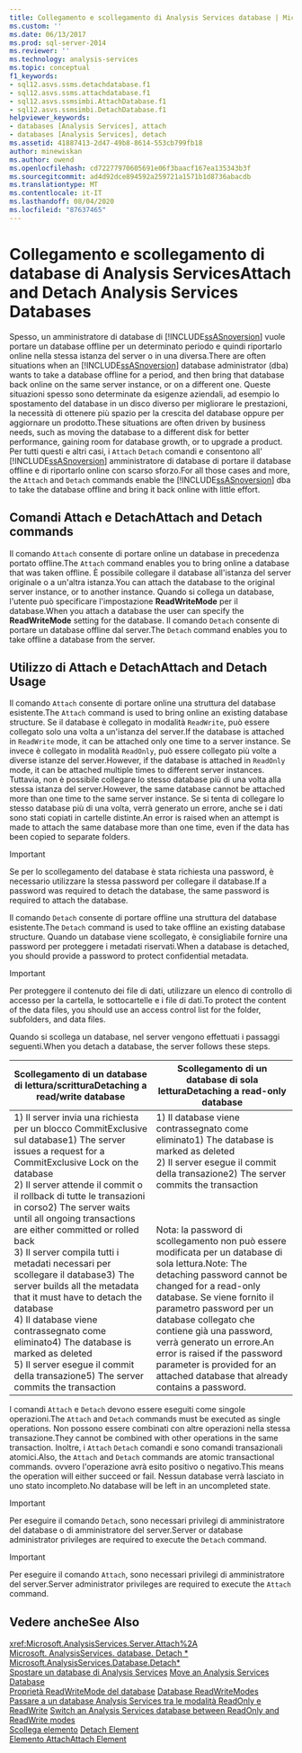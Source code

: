 ```yaml
---
title: Collegamento e scollegamento di Analysis Services database | Microsoft Docs
ms.custom: ''
ms.date: 06/13/2017
ms.prod: sql-server-2014
ms.reviewer: ''
ms.technology: analysis-services
ms.topic: conceptual
f1_keywords:
- sql12.asvs.ssms.detachdatabase.f1
- sql12.asvs.ssms.attachdatabase.f1
- sql12.asvs.ssmsimbi.AttachDatabase.f1
- sql12.asvs.ssmsimbi.DetachDatabase.f1
helpviewer_keywords:
- databases [Analysis Services], attach
- databases [Analysis Services], detach
ms.assetid: 41887413-2d47-49b8-8614-553cb799fb18
author: minewiskan
ms.author: owend
ms.openlocfilehash: cd72277970605691e06f3baacf167ea135343b3f
ms.sourcegitcommit: ad4d92dce894592a259721a1571b1d8736abacdb
ms.translationtype: MT
ms.contentlocale: it-IT
ms.lasthandoff: 08/04/2020
ms.locfileid: "87637465"
---
```

# <a name="attach-and-detach-analysis-services-databases"></a><span data-ttu-id="37f8a-102">Collegamento e scollegamento di database di Analysis Services</span><span class="sxs-lookup"><span data-stu-id="37f8a-102">Attach and Detach Analysis Services Databases</span></span>
  <span data-ttu-id="37f8a-103">Spesso, un amministratore di database di [!INCLUDE[ssASnoversion](../../includes/ssasnoversion-md.md)] vuole portare un database offline per un determinato periodo e quindi riportarlo online nella stessa istanza del server o in una diversa.</span><span class="sxs-lookup"><span data-stu-id="37f8a-103">There are often situations when an [!INCLUDE[ssASnoversion](../../includes/ssasnoversion-md.md)] database administrator (dba) wants to take a database offline for a period, and then bring that database back online on the same server instance, or on a different one.</span></span> <span data-ttu-id="37f8a-104">Queste situazioni spesso sono determinate da esigenze aziendali, ad esempio lo spostamento del database in un disco diverso per migliorare le prestazioni, la necessità di ottenere più spazio per la crescita del database oppure per aggiornare un prodotto.</span><span class="sxs-lookup"><span data-stu-id="37f8a-104">These situations are often driven by business needs, such as moving the database to a different disk for better performance, gaining room for database growth, or to upgrade a product.</span></span> <span data-ttu-id="37f8a-105">Per tutti questi e altri casi, i `Attach` `Detach` comandi e consentono all' [!INCLUDE[ssASnoversion](../../includes/ssasnoversion-md.md)] amministratore di database di portare il database offline e di riportarlo online con scarso sforzo.</span><span class="sxs-lookup"><span data-stu-id="37f8a-105">For all those cases and more, the `Attach` and `Detach` commands enable the [!INCLUDE[ssASnoversion](../../includes/ssasnoversion-md.md)] dba to take the database offline and bring it back online with little effort.</span></span>  
  
## <a name="attach-and-detach-commands"></a><span data-ttu-id="37f8a-106">Comandi Attach e Detach</span><span class="sxs-lookup"><span data-stu-id="37f8a-106">Attach and Detach commands</span></span>  
 <span data-ttu-id="37f8a-107">Il comando `Attach` consente di portare online un database in precedenza portato offline.</span><span class="sxs-lookup"><span data-stu-id="37f8a-107">The `Attach` command enables you to bring online a database that was taken offline.</span></span> <span data-ttu-id="37f8a-108">È possibile collegare il database all'istanza del server originale o a un'altra istanza.</span><span class="sxs-lookup"><span data-stu-id="37f8a-108">You can attach the database to the original server instance, or to another instance.</span></span> <span data-ttu-id="37f8a-109">Quando si collega un database, l'utente può specificare l'impostazione **ReadWriteMode** per il database.</span><span class="sxs-lookup"><span data-stu-id="37f8a-109">When you attach a database the user can specify the **ReadWriteMode** setting for the database.</span></span> <span data-ttu-id="37f8a-110">Il comando `Detach` consente di portare un database offline dal server.</span><span class="sxs-lookup"><span data-stu-id="37f8a-110">The `Detach` command enables you to take offline a database from the server.</span></span>  
  
## <a name="attach-and-detach-usage"></a><span data-ttu-id="37f8a-111">Utilizzo di Attach e Detach</span><span class="sxs-lookup"><span data-stu-id="37f8a-111">Attach and Detach Usage</span></span>  
 <span data-ttu-id="37f8a-112">Il comando `Attach` consente di portare online una struttura del database esistente.</span><span class="sxs-lookup"><span data-stu-id="37f8a-112">The `Attach` command is used to bring online an existing database structure.</span></span> <span data-ttu-id="37f8a-113">Se il database è collegato in modalità `ReadWrite`, può essere collegato solo una volta a un'istanza del server.</span><span class="sxs-lookup"><span data-stu-id="37f8a-113">If the database is attached in `ReadWrite` mode, it can be attached only one time to a server instance.</span></span> <span data-ttu-id="37f8a-114">Se invece è collegato in modalità `ReadOnly`, può essere collegato più volte a diverse istanze del server.</span><span class="sxs-lookup"><span data-stu-id="37f8a-114">However, if the database is attached in `ReadOnly` mode, it can be attached multiple times to different server instances.</span></span> <span data-ttu-id="37f8a-115">Tuttavia, non è possibile collegare lo stesso database più di una volta alla stessa istanza del server.</span><span class="sxs-lookup"><span data-stu-id="37f8a-115">However, the same database cannot be attached more than one time to the same server instance.</span></span> <span data-ttu-id="37f8a-116">Se si tenta di collegare lo stesso database più di una volta, verrà generato un errore, anche se i dati sono stati copiati in cartelle distinte.</span><span class="sxs-lookup"><span data-stu-id="37f8a-116">An error is raised when an attempt is made to attach the same database more than one time, even if the data has been copied to separate folders.</span></span>  
  
> [!IMPORTANT]  
>  <span data-ttu-id="37f8a-117">Se per lo scollegamento del database è stata richiesta una password, è necessario utilizzare la stessa password per collegare il database.</span><span class="sxs-lookup"><span data-stu-id="37f8a-117">If a password was required to detach the database, the same password is required to attach the database.</span></span>  
  
 <span data-ttu-id="37f8a-118">Il comando `Detach` consente di portare offline una struttura del database esistente.</span><span class="sxs-lookup"><span data-stu-id="37f8a-118">The `Detach` command is used to take offline an existing database structure.</span></span> <span data-ttu-id="37f8a-119">Quando un database viene scollegato, è consigliabile fornire una password per proteggere i metadati riservati.</span><span class="sxs-lookup"><span data-stu-id="37f8a-119">When a database is detached, you should provide a password to protect confidential metadata.</span></span>  
  
> [!IMPORTANT]  
>  <span data-ttu-id="37f8a-120">Per proteggere il contenuto dei file di dati, utilizzare un elenco di controllo di accesso per la cartella, le sottocartelle e i file di dati.</span><span class="sxs-lookup"><span data-stu-id="37f8a-120">To protect the content of the data files, you should use an access control list for the folder, subfolders, and data files.</span></span>  
  
 <span data-ttu-id="37f8a-121">Quando si scollega un database, nel server vengono effettuati i passaggi seguenti.</span><span class="sxs-lookup"><span data-stu-id="37f8a-121">When you detach a database, the server follows these steps.</span></span>  
  
|<span data-ttu-id="37f8a-122">Scollegamento di un database di lettura/scrittura</span><span class="sxs-lookup"><span data-stu-id="37f8a-122">Detaching a read/write database</span></span>|<span data-ttu-id="37f8a-123">Scollegamento di un database di sola lettura</span><span class="sxs-lookup"><span data-stu-id="37f8a-123">Detaching a read-only database</span></span>|  
|--------------------------------------|-------------------------------------|  
|<span data-ttu-id="37f8a-124">1) Il server invia una richiesta per un blocco CommitExclusive sul database</span><span class="sxs-lookup"><span data-stu-id="37f8a-124">1) The server issues a request for a CommitExclusive Lock on the database</span></span><br /><span data-ttu-id="37f8a-125">2) Il server attende il commit o il rollback di tutte le transazioni in corso</span><span class="sxs-lookup"><span data-stu-id="37f8a-125">2) The server waits until all ongoing transactions are either committed or rolled back</span></span><br /><span data-ttu-id="37f8a-126">3) Il server compila tutti i metadati necessari per scollegare il database</span><span class="sxs-lookup"><span data-stu-id="37f8a-126">3) The server builds all the metadata that it must have to detach the database</span></span><br /><span data-ttu-id="37f8a-127">4) Il database viene contrassegnato come eliminato</span><span class="sxs-lookup"><span data-stu-id="37f8a-127">4) The database is marked as deleted</span></span><br /><span data-ttu-id="37f8a-128">5) Il server esegue il commit della transazione</span><span class="sxs-lookup"><span data-stu-id="37f8a-128">5) The server commits the transaction</span></span>|<span data-ttu-id="37f8a-129">1) Il database viene contrassegnato come eliminato</span><span class="sxs-lookup"><span data-stu-id="37f8a-129">1) The database is marked as deleted</span></span><br /><span data-ttu-id="37f8a-130">2) Il server esegue il commit della transazione</span><span class="sxs-lookup"><span data-stu-id="37f8a-130">2) The server commits the transaction</span></span><br /><br /> <br /><br /> <span data-ttu-id="37f8a-131">Nota: la password di scollegamento non può essere modificata per un database di sola lettura.</span><span class="sxs-lookup"><span data-stu-id="37f8a-131">Note: The detaching password cannot be changed for a read-only database.</span></span> <span data-ttu-id="37f8a-132">Se viene fornito il parametro password per un database collegato che contiene già una password, verrà generato un errore.</span><span class="sxs-lookup"><span data-stu-id="37f8a-132">An error is raised if the password parameter is provided for an attached database that already contains a password.</span></span>|  
  
 <span data-ttu-id="37f8a-133">I comandi `Attach` e `Detach` devono essere eseguiti come singole operazioni.</span><span class="sxs-lookup"><span data-stu-id="37f8a-133">The `Attach` and `Detach` commands must be executed as single operations.</span></span> <span data-ttu-id="37f8a-134">Non possono essere combinati con altre operazioni nella stessa transazione.</span><span class="sxs-lookup"><span data-stu-id="37f8a-134">They cannot be combined with other operations in the same transaction.</span></span> <span data-ttu-id="37f8a-135">Inoltre, i `Attach` `Detach` comandi e sono comandi transazionali atomici.</span><span class="sxs-lookup"><span data-stu-id="37f8a-135">Also, the `Attach` and `Detach` commands are atomic transactional commands.</span></span> <span data-ttu-id="37f8a-136">ovvero l'operazione avrà esito positivo o negativo.</span><span class="sxs-lookup"><span data-stu-id="37f8a-136">This means the operation will either succeed or fail.</span></span> <span data-ttu-id="37f8a-137">Nessun database verrà lasciato in uno stato incompleto.</span><span class="sxs-lookup"><span data-stu-id="37f8a-137">No database will be left in an uncompleted state.</span></span>  
  
> [!IMPORTANT]  
>  <span data-ttu-id="37f8a-138">Per eseguire il comando `Detach`, sono necessari privilegi di amministratore del database o di amministratore del server.</span><span class="sxs-lookup"><span data-stu-id="37f8a-138">Server or database administrator privileges are required to execute the `Detach` command.</span></span>  
  
> [!IMPORTANT]  
>  <span data-ttu-id="37f8a-139">Per eseguire il comando `Attach`, sono necessari privilegi di amministratore del server.</span><span class="sxs-lookup"><span data-stu-id="37f8a-139">Server administrator privileges are required to execute the `Attach` command.</span></span>  
  
## <a name="see-also"></a><span data-ttu-id="37f8a-140">Vedere anche</span><span class="sxs-lookup"><span data-stu-id="37f8a-140">See Also</span></span>  
 <xref:Microsoft.AnalysisServices.Server.Attach%2A>   
 <span data-ttu-id="37f8a-141">[Microsoft. AnalysisServices. database. Detach \*](/dotnet/api/microsoft.analysisservices.core.database.detach) </span><span class="sxs-lookup"><span data-stu-id="37f8a-141">[Microsoft.AnalysisServices.Database.Detach\*](/dotnet/api/microsoft.analysisservices.core.database.detach) </span></span>  
 <span data-ttu-id="37f8a-142">[Spostare un database di Analysis Services](move-an-analysis-services-database.md) </span><span class="sxs-lookup"><span data-stu-id="37f8a-142">[Move an Analysis Services Database](move-an-analysis-services-database.md) </span></span>  
 <span data-ttu-id="37f8a-143">[Proprietà ReadWriteMode del database](database-readwritemodes.md) </span><span class="sxs-lookup"><span data-stu-id="37f8a-143">[Database ReadWriteModes](database-readwritemodes.md) </span></span>  
 <span data-ttu-id="37f8a-144">[Passare a un database Analysis Services tra le modalità ReadOnly e ReadWrite](switch-an-analysis-services-database-between-readonly-and-readwrite-modes.md) </span><span class="sxs-lookup"><span data-stu-id="37f8a-144">[Switch an Analysis Services database between ReadOnly and ReadWrite modes](switch-an-analysis-services-database-between-readonly-and-readwrite-modes.md) </span></span>  
 <span data-ttu-id="37f8a-145">[Scollega elemento](https://docs.microsoft.com/bi-reference/xmla/xml-elements-commands/detach-element) </span><span class="sxs-lookup"><span data-stu-id="37f8a-145">[Detach Element](https://docs.microsoft.com/bi-reference/xmla/xml-elements-commands/detach-element) </span></span>  
 [<span data-ttu-id="37f8a-146">Elemento Attach</span><span class="sxs-lookup"><span data-stu-id="37f8a-146">Attach Element</span></span>](https://docs.microsoft.com/bi-reference/xmla/xml-elements-commands/attach-element)  
  
  
